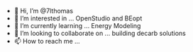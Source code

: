 - 👋 Hi, I’m @7lthomas
- 👀 I’m interested in ... OpenStudio and BEopt
- 🌱 I’m currently learning ... Energy Modeling
- 💞️ I’m looking to collaborate on ... building decarb solutions
- 📫 How to reach me ...

<!---
7lthomas/7lthomas is a ✨ special ✨ repository because its `README.md` (this file) appears on your GitHub profile.
You can click the Preview link to take a look at your changes.
--->
